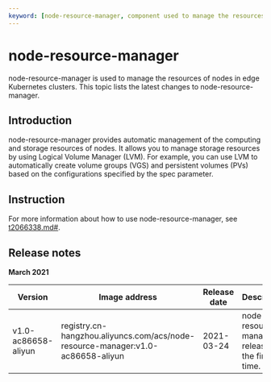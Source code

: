 ```yaml
---
keyword: [node-resource-manager, component used to manage the resources of nodes]
---
```


# node-resource-manager

node-resource-manager is used to manage the resources of nodes in edge Kubernetes clusters. This topic lists the latest changes to node-resource-manager.

## Introduction

node-resource-manager provides automatic management of the computing and storage resources of nodes. It allows you to manage storage resources by using Logical Volume Manager \(LVM\). For example, you can use LVM to automatically create volume groups \(VGS\) and persistent volumes \(PVs\) based on the configurations specified by the spec parameter.

## Instruction

For more information about how to use node-resource-manager, see [t2066338.md\#]().

## Release notes

**March 2021**

|Version|Image address|Release date|Description|Impact|
|-------|-------------|------------|-----------|------|
|v1.0-ac86658-aliyun|registry.cn-hangzhou.aliyuncs.com/acs/node-resource-manager:v1.0-ac86658-aliyun|2021-03-24|node-resource-manager is released for the first time.|N/A|


